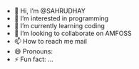- 👋 Hi, I’m @SAHRUDHAY
- 👀 I’m interested in programming
- 🌱 I’m currently learning coding
- 💞️ I’m looking to collaborate on AMFOSS
- 📫 How to reach me mail
- 😄 Pronouns: 
- ⚡ Fun fact: ...

<!---
STARK011/STARK011 is a ✨ special ✨ repository because its `README.md` (this file) appears on your GitHub profile.
You can click the Preview link to take a look at your changes.
--->
